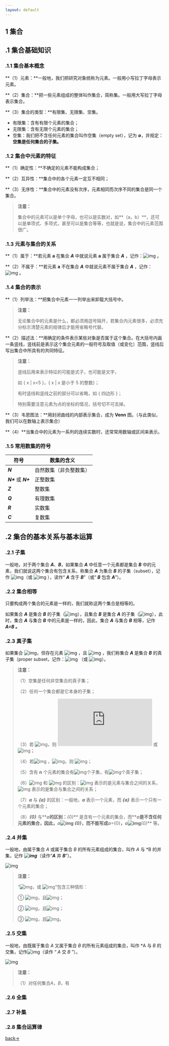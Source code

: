 ```yaml
---
layout: default
---
```


## 1 集合

## .1 集合基础知识

### .1.1 集合基本概念

**（1）元素：**一般地，我们把研究对象统称为元素。一般用小写拉丁字母表示元素。

**（2）集合：**把一些元素组成的整体叫作集合，简称集。一般用大写拉丁字母表示集合。

**（3）集合的类型：**有限集、无限集、空集。

- 有限集：含有有限个元素的集合；
- 无限集：含有无限个元素的集合；
- 空集：我们把不含任何元素的集合叫作空集（empty set），记为 **∅**，并规定：**空集是任何集合的子集。**



### .1.2 集合中元素的特征

**（1）确定性：**不确定的元素不能构成集合；

**（2）互异性：**集合中的各个元素一定互不相同；

**（3）无序性：**集合中的元素没有次序，元素相同而次序不同的集合是同一个集合。

> **注意：**
>
> 集合中的元素可以是单个字母，也可以是实数对，如**（a，b）**，还可以是单项式、多项式，甚至可以是集合等等，也就是说，集合中的元素范围很广。



### .1.3 元素与集合的关系

**（1）属于：**若元素 **a** 在集合 ***A*** 中就说元素 **a** 属于集合 ***A*** ，记作：![img](https://latex.codecogs.com/svg.latex?a%20\in%20A) 。

**（2）不属于：**若元素 **a** 不在集合 ***A*** 中就说元素不属于集合 ***A*** ，记作：![img](https://latex.codecogs.com/svg.latex?a%20\notin%20A) 。



### .1.4 集合的表示

**（1）列举法：**把集合中元素一一列举出来卸载大括号中。

> **注意：**
>
> 无论集合中的元素是什么，都必须用逗号隔开，若集合内元素很多，必须充分标示清楚元素的规律后才能用省略号代替。

**（2）描述法：**用确定的条件表示某些对象是否属于这个集合。在大括号内画一条竖线，竖线前是表示这个集合元素的一般符号及取值（或变化）范围，竖线后写出集合中所具有的共同特征。

> **注意：**
>
> 竖线后用来表示特征的可能是式子，也可能是文字，
>
> 如 { x | x<5 }，{ x | x 是小于 5 的整数}；
>
> 有时竖线和竖线之前的部分可以省略，如 { 四边形 }；
>
> 特别需要注意元素为点的坐标的情况，括号切不可去掉。

**（3）韦恩图法：**用封闭曲线的内部表示集合，成为 **Venn** 图。（与此类似，我们可以在数轴上表示集合）

**（4）**当集合中的元素为一系列的连续实数时，还常常用数轴或区间来表示。



### .1.5 常用数集的符号

| **符号**              | **数集的含义**         |
| --------------------- | ---------------------- |
| ***N***               | 自然数集（非负整数集） |
| ***N\**** 或 ***N+*** | 正整数集               |
| ***Z***               | 整数集                 |
| ***Q***               | 有理数集               |
| ***R***               | 实数集                 |
| ***C***               | 复数集                 |



## .2 集合的基本关系与基本运算



### .2.1 子集

一般地，对于两个集合 ***A***、***B***，如果集合 ***A*** 中任意一个元素都是集合 ***B*** 中的元素，我们就说这两个集合有包含关系，称集合 ***A*** 为集合 ***B*** 的子集（subset），记作 ![img](https://latex.codecogs.com/svg.latex?A%20\subseteq%20B)（或 ![img](https://latex.codecogs.com/svg.latex?B%20\supseteq%20A) ），读作“ ***A*** 含于 ***B***”（或“ ***B*** 包含 ***A***”）。



### .2.2 集合相等

只要构成两个集合的元素是一样的，我们就称这两个集合是相等的。

如果集合 ***A*** 是集合 ***B*** 的子集（![img](https://latex.codecogs.com/svg.latex?A%20\subseteq%20B)），且集合 ***B*** 是集合 ***A*** 的子集（![img](https://latex.codecogs.com/svg.latex?B%20\subseteq%20A)），此时，集合 ***A*** 与集合 ***B*** 中的元素是一样的，因此，集合 ***A*** 与集合 ***B*** 相等，记作 ***A=B 。***



### .2.3 真子集

如果集合 ![img](https://latex.codecogs.com/svg.latex?A%20\subseteq%20B)，但存在元素 ![img](https://latex.codecogs.com/svg.latex?x\in%20B) ，且 ![img](https://latex.codecogs.com/svg.latex?x\notin%20A) ，我们称集合 ***A*** 是集合 ***B*** 的真子集（proper subset，记作：![img](https://latex.codecogs.com/svg.latex?A\subsetneqq%20B) （或 ![img](https://latex.codecogs.com/svg.latex?A\supsetneqq%20B)）。

> **注意：**
>
> （1）空集是任何非空集合的真子集；
>
> （2）任何一个集合都是它本身的子集；
>
> （3）若 ![img](https://latex.codecogs.com/svg.latex?A%20\subseteq%20B)，则 ![img](https://latex.codecogs.com/svg.latex?A%20=%20B) 或 ![img](https://latex.codecogs.com/svg.latex?A\subsetneqq%20B)；
>
> （4）若![img](https://latex.codecogs.com/svg.latex?A%20\subseteq%20B) ，![img](https://latex.codecogs.com/svg.latex?B%20\subseteq%20C)，则 ![img](https://latex.codecogs.com/svg.latex?A%20\subseteq%20C)；
>
> （5）含有 **n** 个元素的集合有![img](https://latex.codecogs.com/svg.latex?2^n)个子集，有![img](https://latex.codecogs.com/svg.latex?2^n-1)个真子集；
>
> （6）![img](https://latex.codecogs.com/svg.latex?\in) 和 ![img](https://latex.codecogs.com/svg.latex?\subseteq) 的区别：![img](https://latex.codecogs.com/svg.latex?\in) 表示的是元素与集合之间的关系，![img](https://latex.codecogs.com/svg.latex?\subseteq) 表示的是集合与集合之间的关系；
>
> （7）***a*** 与 ***{a}*** 的区别：一般地，***a*** 表示一个元素，而 ***{a}*** 表示一个只有一个元素的集合；
>
> （8）***{0}*** 与**∅**的区别：***{0}*** 是含有一个元素的集合，而**∅**是不含任何元素的集合，因此，**∅**![img](https://latex.codecogs.com/svg.latex?\subsetneqq) ***{0}***，而不能写成**∅={0}**，**∅**![img](https://latex.codecogs.com/svg.latex?\in)***{0}*** 等。



### .2.4 并集

一般地，由属于集合 *A* 或属于集合 *B* 的所有元素组成的集合，叫作 *A* 与 *B 的并集，记作 ***![img](https://latex.codecogs.com/svg.latex?A%20\cup%20B)***（读作“***A*** 并 ***B***”）。

![img](https://latex.codecogs.com/svg.latex?A%20\cup%20B=\{%20x%20|%20x%20\in%20A,%20or%20\quad%20x%20\in%20B%20\})

> **注意：**
>
> “![img](https://latex.codecogs.com/svg.latex?x\in%20A)，或 ![img](https://latex.codecogs.com/svg.latex?x\in%20B)”包含三种情形：
>
> ① ![img](https://latex.codecogs.com/svg.latex?x\in%20A)，且![img](https://latex.codecogs.com/svg.latex?x\notin%20B)；
>
> ② ![img](https://latex.codecogs.com/svg.latex?x\in%20B)，且![img](https://latex.codecogs.com/svg.latex?x\notin%20A)；
>
> ③ ![img](https://latex.codecogs.com/svg.latex?x\in%20A)，且![img](https://latex.codecogs.com/svg.latex?x\in%20B)。



### .2.5 交集

一般地，由既属于集合 *A* 又属于集合 *B* 的所有元素组成的集合，叫作 *A 与 *B* 的交集，记作![img](https://latex.codecogs.com/svg.latex?A%20\cap%20B)（读作 “ *A* 交 *B* ”）。

![img](https://latex.codecogs.com/svg.latex?A%20\cap%20B=\{%20x%20|%20x\in%20A,%20and%20\quad%20x%20\in%20B%20\})

> **注意：**
>
> （1）对任何集合*A*，*B*，有





### .2.6 全集



### .2.7 补集



### .2.8 集合运算律







[back→](https://xiangblq.github.io/wenzhai/pages/biji/jichu/biji/shuxue/%E9%AB%98%E4%B8%AD%E6%95%B0%E5%AD%A6%E5%9F%BA%E7%A1%80.html)